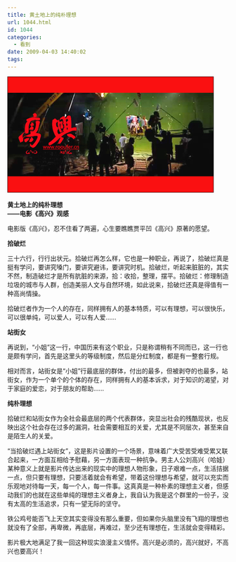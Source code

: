 ```yaml
---
title: 黄土地上的纯朴理想
url: 1044.html
id: 1044
categories:
  - 看到
date: 2009-04-03 14:40:02
tags:
---
```


![](/images/attachments/month_0904/m200945144117.jpg)  
  

**黄土地上的纯朴理想  
——电影《高兴》观感**

  
电影版《高兴》，忍不住看了两遍，心生要瞧瞧贾平凹《高兴》原著的愿望。  
  
**拾破烂**  
  
三十六行，行行出状元。拾破烂再怎么样，它也是一种职业，再说了，拾破烂真是挺有学问，要讲究嗓门，要讲究避讳，要讲究时机。拾破烂，听起来脏脏的，其实不然，制造破烂才是所有肮脏的来源，拾：收拾，整理，摆平。拾破烂：修理制造垃圾的城市与人群，创造美丽人文与自然环境，如此说来，拾破烂还真是得值有一种高尚情操。  
  
拾破烂者作为一个人的存在，同样拥有人的基本特质，可以有理想，可以很快乐，可以很单纯，可以爱人，可以有人爱……  
  
**站街女**  
  
再说到，“小姐”这一行，中国历来有这个职业，只是称谓稍有不同而已，这一行也是颇有学问，首先是这里头的等级制度，然后是分红制度，都是有一整套行规。  
  
相对而言，站街女是“小姐”行最底层的群体，付出的最多，但被剥夺的也最多，站街女，作为一个单个的个体的存在，同样拥有人的基本诉求，对于知识的渴望，对于家庭的爱恋，对于朋友的帮助……  
  
**纯朴理想**  
  
拾破烂和站街女作为全社会最底层的两个代表群体，突显出社会的残酷现状，也反映出这个社会存在过多的漏洞，社会需要相互的关爱，尤其是不同层次，甚至来自是陌生人的关爱。  
  
“当拾破烂遇上站街女”，这是影片设置的一个场景，意味着广大受苦受难受累又联合起来，一方面互相给予慰藉，另一方面表现一种抗争。男主人公刘高兴（哈娃）某种意义上就是影片传达出来的现实中的理想人物形象，日子艰难一点，生活拮据一点，但只要有理想，只要活着就会有希望，带着这份理想与希望，就可以充实而乐观地对待每一天，每一个人，每一件事。这真真是一种朴素的理想主义者，但感动我们的也就在这些单纯的理想主义者身上，我自认为我是这个群里的一份子，没有太高的生活追求，只有一望无际的坚守。  
  
铁公鸡号能否飞上天空其实变得没有那么重要，但如果你头脑里没有飞翔的理想也就没有了全部，再卑微，再底层，再难过，至少还有理想在，生活就会变得精彩。  
  
影片极大地满足了我一回这种现实浪漫主义情怀。高兴是必须的，高兴就好，不高兴也要高兴！